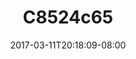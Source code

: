 ---
title: C8524c65
date: 2017-03-11T20:18:09-08:00
draft: false
location: Olympic Peninsula, WA
img_url: https://d17enza3bfujl8.cloudfront.net/c8524c65.jpg
original_fn: ""
tags:
- Olympic Peninsula, WA
- Lauren

---